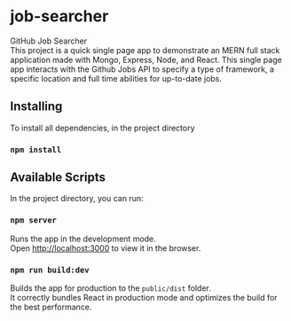 # job-searcher

GitHub Job Searcher
<br />
This project is a quick single page app to demonstrate an MERN full stack application made with Mongo, Express, Node, and React.  This single page app interacts with the Github Jobs API to specify a type of framework, a specific location and full time abilities for up-to-date jobs.

## Installing 

To install all dependencies, in the project directory
### `npm install`

## Available Scripts

In the project directory, you can run:

### `npm server`

Runs the app in the development mode.<br />
Open [http://localhost:3000](http://localhost:3000) to view it in the browser.

### `npm run build:dev`

Builds the app for production to the `public/dist` folder.<br />
It correctly bundles React in production mode and optimizes the build for the best performance.
